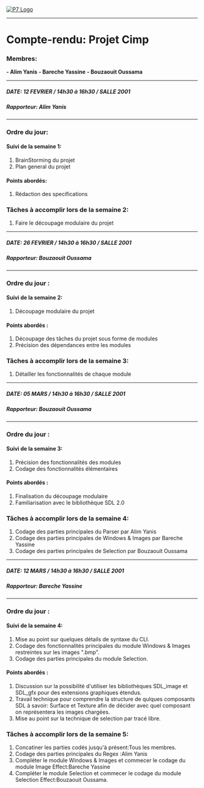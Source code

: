 [![P7 Logo](http://www.ciup.fr/wp-content/uploads/2013/10/Universit%C3%A9-Paris-Diderot.jpg "P7 Logo")](http://www.ciup.fr/wp-content/uploads/2013/10/Universit%C3%A9-Paris-Diderot.jpg "P7 Logo")

------------


# Compte-rendu: Projet Cimp
### Membres:  
**- Alim Yanis**
**- Bareche Yassine**
**- Bouzaouit Oussama**

------------


##### DATE: 12 FEVRIER / 14h30 à 16h30 / SALLE 2001
##### Rapporteur: Alim Yanis

------------


### Ordre du jour:
#### Suivi de la semaine 1: 
1. BrainStorming du projet
2. Plan general du projet

#### Points abordés: 
1. Rédaction des specifications

### Tâches à accomplir lors de la semaine 2:
1. Faire le découpage modulaire du projet




------------


##### DATE: 26 FEVRIER / 14h30 à 16h30 / SALLE 2001
##### Rapporteur: Bouzaouit Oussama

------------


### Ordre du jour :
#### Suivi de la semaine 2: 
1. Découpage modulaire du projet

#### Points abordés  : 
1. Découpage des tâches du projet sous forme de modules
2. Précision des dépendances entre les modules

### Tâches à accomplir lors de la semaine 3:
1. Détailler les fonctionnalités de chaque module




------------


##### DATE: 05 MARS / 14h30 à 16h30 / SALLE 2001
##### Rapporteur: Bouzaouit Oussama

------------


### Ordre du jour :
#### Suivi de la semaine 3:
1. Précision des fonctionnalités des modules
2. Codage des fonctionnalités élémentaires

#### Points abordés  : 
1. Finalisation du découpage modulaire
2. Familiarisation avec le bibliothèque SDL 2.0

### Tâches à accomplir lors de la semaine 4:
1. Codage des parties principales du Parser par Alim Yanis
2. Codage des parties principales de Windows & Images par Bareche Yassine
3. Codage des parties principales de Selection par Bouzaouit Oussama

------------


##### DATE: 12 MARS / 14h30 à 16h30 / SALLE 2001
##### Rapporteur: Bareche Yassine

------------


### Ordre du jour :
#### Suivi de la semaine 4:
1. Mise au point sur quelques détails de syntaxe du CLI.
2. Codage des fonctionnalités principales du module Windows & Images restreintes sur les images ".bmp".
3. Codage des parties principales du module Selection.

#### Points abordés  : 
1. Discussion sur la possibilité d'utiliser les bibliothèques SDL_image et SDL_gfx pour des extensions graphiques étendus.
2. Travail technique pour comprendre la structure de qulques composants SDL à savoir: Surface et Texture afin de décider avec quel composant on représentera les images chargées.
3. Mise au point sur la technique de selection par tracé libre.

### Tâches à accomplir lors de la semaine 5:
1. Concatiner les parties codés jusqu'à présent:Tous les membres.
2. Codage des parties principales du Regex :Alim Yanis
3. Compléter le module Windows & Images et commecer le codage du module Image Effect:Bareche Yassine
4. Compléter le module Selection et commecer le codage du module Selection 
Effect:Bouzaouit Oussama.
